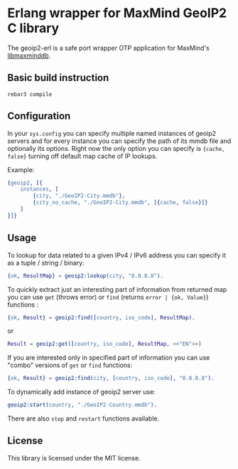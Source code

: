 # Erlang wrapper for MaxMind GeoIP2 C library

The geoip2-erl is a safe port wrapper OTP application for MaxMind's [libmaxminddb](https://github.com/maxmind/libmaxminddb).

## Basic build instruction

    rebar3 compile

## Configuration

In your `sys.config` you can specify multiple named instances of geoip2 servers and for every instance you can specify the path of its mmdb file and optionally its options. Right now the only option you can specify is `{cache, false}` turning off default map cache of IP lookups.

Example:
```erlang
{geoip2, [{
    instances, [
        {city, "./GeoIP2-City.mmdb"},
        {city_no_cache, "./GeoIP2-City.mmdb", [{cache, false}]}
    ]
}]} 
```

## Usage

To lookup for data related to a given IPv4 / IPv6 address you can specify it as a tuple / string / binary:

```erlang
{ok, ResultMap} = geoip2:lookup(city, "8.8.8.8").
```

To quickly extract just an interesting part of information from returned map you can use `get` (throws error) or `find` (returns `error | {ok, Value}`) functions :

```erlang
{ok, Result} = geoip2:find([country, iso_code], ResultMap).
```

or

```erlang
Result = geoip2:get([country, iso_code], ResultMap, <<"EN">>)
```

If you are interested only in specified part of information you can use "combo" versions of `get` or `find` functions: 

```erlang
{ok, Result} = geoip2:find(city, [country, iso_code], "8.8.8.8").
```

To dynamically add instance of geoip2 server use:

```erlang
geoip2:start(country, "./GeoIP2-Country.mmdb").
```

There are also `stop` and `restart` functions available.

## License

This library is licensed under the MIT license.